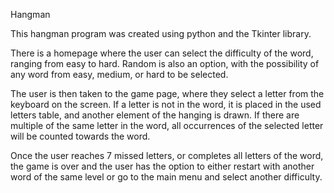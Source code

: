 Hangman

This hangman program was created using python and the Tkinter library. 

There is a homepage where the user can select the difficulty of the word, ranging from easy to hard. Random is also an option, with the possibility of any word from easy, medium, or hard to be selected. 

The user is then taken to the game page, where they select a letter from the keyboard on the screen. If a letter is not in the word, it is placed in the used letters table, and another element of the hanging is drawn. If there are multiple of the same letter in the word, all occurrences of the selected letter will be counted towards the word. 

Once the user reaches 7 missed letters, or completes all letters of the word, the game is over and the user has the option to either restart with another word of the same level or go to the main menu and select another difficulty. 


